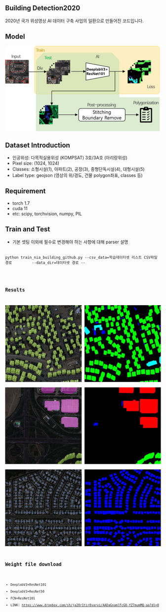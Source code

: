 ## Building Detection2020
2020년 국가 위성영상 AI 데이터 구축 사업의 일환으로 만들어진 코드입니다.

## Model
![전체 모델 구조](./images/model.png)

## Dataset Introduction
- 인공위성: 다목적실용위성 (KOMPSAT) 3호/3A호  (아리랑위성)
- Pixel size: (1024, 1024)
- Classes: 소형시설(1), 아파트(2), 공장(3), 중형단독시설(4), 대형시설(5)
- Label type: geojson (영상의 위/경도, 건물 polygon좌표, classes 등)

## Requirement
- torch 1.7
- cuda 11
- etc: scipy, torchvision, numpy, PIL

## Train and Test
- 기본 셋팅 이외에 필수로 변경해야 하는 사항에 대해 parser 설명
<code>
python train_nia_building_github.py --csv_data=학습데이터셋 리스트 CSV파일 경로         --data_dir=데이터셋 경로 --

<code>


## Results
![model 결과](./images/building_results.png)

## Weight file download
- DeeplabV3+ResNet101
- DeeplabV3+ResNet50
- FCN+ResNet101
- LINK: https://www.dropbox.com/sh/ja28r1tir8varvi/AADaGnamlFcGO-fZ7mumMQ-aa?dl=0
